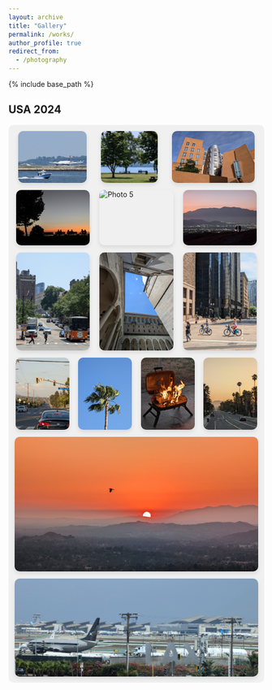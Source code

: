 ```yaml
---
layout: archive
title: "Gallery"
permalink: /works/
author_profile: true
redirect_from:
  - /photography
---
```

{% include base_path %}

## USA 2024

<div style="display: flex; flex-wrap: wrap; justify-content: space-around; gap: 10px; padding: 10px; background-color: #f0f0f0; border-radius: 10px;">

  <div style="flex-basis: 28%; margin: 2px; overflow: hidden; border-radius: 10px; box-shadow: 0 4px 8px rgba(0, 0, 0, 0.1);">
    <img src="/images/photograph/1.jpg" alt="Photo 1" style="width: 100%; height: auto; display: block; cursor: pointer;" onclick="openModal(this);">
  </div>

  <div style="flex-basis: 23.2%; margin: 2px; overflow: hidden; border-radius: 10px; box-shadow: 0 4px 8px rgba(0, 0, 0, 0.1);">
    <img src="/images/photograph/2.jpg" alt="Photo 2" style="width: 100%; height: auto; display: block; cursor: pointer;" onclick="openModal(this);">
  </div>

  <div style="flex-basis: 33.7%; margin: 2px; overflow: hidden; border-radius: 10px; box-shadow: 0 4px 8px rgba(0, 0, 0, 0.1);">
    <img src="/images/photograph/3.jpg" alt="Photo 3" style="width: 100%; height: auto; display: block; cursor: pointer;" onclick="openModal(this);">
  </div>

  <div style="flex-basis: 30%; margin: 2px; overflow: hidden; border-radius: 10px; box-shadow: 0 4px 8px rgba(0, 0, 0, 0.1);">
    <img src="/images/photograph/4.jpg" alt="Photo 4" style="width: 100%; height: auto; display: block; cursor: pointer;" onclick="openModal(this);">
  </div>

  <div style="flex-basis: 30%; margin: 2px; overflow: hidden; border-radius: 10px; box-shadow: 0 4px 8px rgba(0, 0, 0, 0.1);">
    <img src="/images/photograph/5.jpg" alt="Photo 5" style="width: 100%; height: auto; display: block; cursor: pointer;" onclick="openModal(this);">
  </div>

  <div style="flex-basis: 30%; margin: 2px; overflow: hidden; border-radius: 10px; box-shadow: 0 4px 8px rgba(0, 0, 0, 0.1);">
    <img src="/images/photograph/6.jpg" alt="Photo 6" style="width: 100%; height: auto; display: block; cursor: pointer;" onclick="openModal(this);">
  </div>

  <div style="flex-basis: 30%; margin: 2px; overflow: hidden; border-radius: 10px; box-shadow: 0 4px 8px rgba(0, 0, 0, 0.1);">
    <img src="/images/photograph/7.jpg" alt="Photo 7" style="width: 100%; height: auto; display: block; cursor: pointer;" onclick="openModal(this);">
  </div>

  <div style="flex-basis: 30%; margin: 2px; overflow: hidden; border-radius: 10px; box-shadow: 0 4px 8px rgba(0, 0, 0, 0.1);">
    <img src="/images/photograph/8.jpg" alt="Photo 8" style="width: 100%; height: auto; display: block; cursor: pointer;" onclick="openModal(this);">
  </div>

  <div style="flex-basis: 30%; margin: 2px; overflow: hidden; border-radius: 10px; box-shadow: 0 4px 8px rgba(0, 0, 0, 0.1);">
    <img src="/images/photograph/9.jpg" alt="Photo 9" style="width: 100%; height: auto; display: block; cursor: pointer;" onclick="openModal(this);">
  </div>

  <div style="flex-basis: 22%; margin: 2px; overflow: hidden; border-radius: 10px; box-shadow: 0 4px 8px rgba(0, 0, 0, 0.1);">
    <img src="/images/photograph/10.jpg" alt="Photo 10" style="width: 100%; height: auto; display: block; cursor: pointer;" onclick="openModal(this);">
  </div>

  <div style="flex-basis: 22%; margin: 2px; overflow: hidden; border-radius: 10px; box-shadow: 0 4px 8px rgba(0, 0, 0, 0.1);">
    <img src="/images/photograph/11.jpg" alt="Photo 11" style="width: 100%; height: auto; display: block; cursor: pointer;" onclick="openModal(this);">
  </div>

  <div style="flex-basis: 22%; margin: 2px; overflow: hidden; border-radius: 10px; box-shadow: 0 4px 8px rgba(0, 0, 0, 0.1);">
    <img src="/images/photograph/12.jpg" alt="Photo 12" style="width: 100%; height: auto; display: block; cursor: pointer;" onclick="openModal(this);">
  </div>

  <div style="flex-basis: 22%; margin: 2px; overflow: hidden; border-radius: 10px; box-shadow: 0 4px 8px rgba(0, 0, 0, 0.1);">
    <img src="/images/photograph/13.jpg" alt="Photo 13" style="width: 100%; height: auto; display: block; cursor: pointer;" onclick="openModal(this);">
  </div>

  <div style="flex-basis: 100%; margin: 2px; overflow: hidden; border-radius: 10px; box-shadow: 0 4px 8px rgba(0, 0, 0, 0.1);">
    <img src="/images/photograph/14.jpg" alt="Photo 14" style="width: 100%; height: auto; display: block; cursor: pointer;" onclick="openModal(this);">
  </div>

  <div style="flex-basis: 100%; margin: 2px; overflow: hidden; border-radius: 10px; box-shadow: 0 4px 8px rgba(0, 0, 0, 0.1);">
    <img src="/images/photograph/15.jpg" alt="Photo 15" style="width: 100%; height: auto; display: block; cursor: pointer;" onclick="openModal(this);">
  </div>

</div>

<!-- The Modal -->
<div id="myModal" style="display:none; position:fixed; z-index:9999; left:0; top:0; width:100%; height:100%; overflow:auto; background-color:rgba(0,0,0,0.9); cursor:pointer;" onclick="closeModal(event)">
  <img id="modalImg" style="margin:auto; display:block; width:90%; max-width:1200px; max-height:90vh; object-fit:contain; transition: all 0.3s ease;">
</div>

<script>
function openModal(imgElement) {
  var modal = document.getElementById("myModal");
  var modalImg = document.getElementById("modalImg");
  modal.style.display = "block";
  modalImg.src = imgElement.src;
  modalImg.style.cursor = "default";
  
  // Center the image
  modalImg.style.position = "absolute";
  modalImg.style.top = "50%";
  modalImg.style.left = "50%";
  modalImg.style.transform = "translate(-50%, -50%)";
}

function closeModal(event) {
  var modal = document.getElementById("myModal");
  var modalImg = document.getElementById("modalImg");
  
  // Only close if clicking outside the image
  if (event.target === modal) {
    modal.style.display = "none";
  }
}

// Prevent image from closing when clicked
document.getElementById("modalImg").onclick = function(event) {
  event.stopPropagation();
}
</script>
